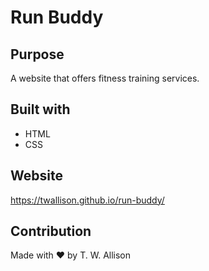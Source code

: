 # Run Buddy 

## Purpose
A website that offers fitness training services.

## Built with 
* HTML
* CSS

## Website
https://twallison.github.io/run-buddy/

## Contribution
Made with ❤️ by T. W. Allison
